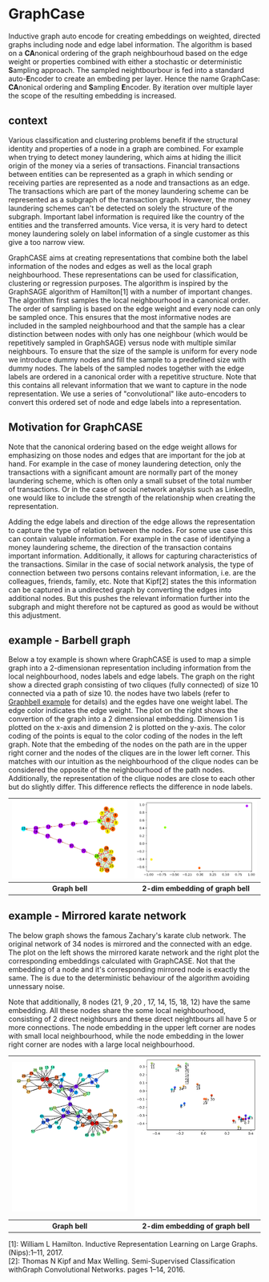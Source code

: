 # GraphCase
Inductive graph auto encode for creating embeddings on weighted, directed graphs including node and edge label information. The algorithm is based on a **CA**nonical ordering of the graph neighbourhoud based on the edge weight or properties combined with either a stochastic or deterministic **S**ampling approach. The sampled neightbourbour is fed into a standard auto-**E**ncoder to create an embeding per layer. Hence the name GraphCase: **CA**nonical ordering and **S**ampling **E**ncoder.  By iteration over multiple layer the scope of the resulting embedding is increased. 

## context
Various classification and clustering problems benefit if the structural identity and properties of a node in a graph are combined. For example when trying to detect money laundering, which aims at hiding the illicit origin of the money via a series of transactions. Financial transactions between entities can be represented as a graph in which sending or receiving parties are represented as a node and transactions as an edge. The transactions which are part of the money laundering scheme can be represented as a subgraph of the transaction graph. However, the money laundering schemes can't be detected on solely the structure of the subgraph. Important label information is required like the country of the entities and the transferred amounts. Vice versa, it is very hard to detect money laundering solely on label information of a single customer as this give a too narrow view.

GraphCASE aims at creating representations that combine both the label information of the nodes and edges as well as the local graph neighbourhood. These representations can be used for classification, clustering or regression purposes. The algorithm is inspired by the GraphSAGE algorithm of Hamilton[1] with a number of important changes. The algorithm first samples the local neighbourhood in a canonical order. The order of sampling is based on the edge weight and every node can only be sampled once. This ensures that the most informative nodes are included in the sampled neighbourhood and that the sample has a clear distinction between nodes with only has one neighbour (which would be repetitively sampled in GraphSAGE) versus node with multiple similar neighbours. To ensure that the size of the sample is uniform for every node we introduce dummy nodes and fill the sample to a predefined size with dummy nodes. The labels of the sampled nodes together with the edge labels are ordered in a canonical order with a repetitive structure. Note that this contains all relevant information that we want to capture in the node representation. We use a series of "convolutional" like auto-encoders to convert this ordered set of node and edge labels into a representation.

## Motivation for GraphCASE
Note that the canonical ordering based on the edge weight allows for emphasizing on those nodes and edges that are important for the job at hand. For example in the case of money laundering detection, only the transactions with a significant amount are normally part of the money laundering scheme, which is often only a small subset of the total number of transactions. Or in the case of social network analysis such as LinkedIn, one would like to include the strength of the relationship when creating the representation.

Adding the edge labels and direction of the edge allows the representation to capture the type of relation between the nodes. For some use case this can contain valuable information. For example in the case of identifying a money laundering scheme, the direction of the transaction contains important information. Additionally, it allows for capturing characteristics of the transactions. Similar in the case of social network analysis, the type of connection between two persons contains relevant information, i.e. are the colleagues, friends, family, etc. Note that Kipf[2] states the this information can be captured in a undirected graph by converting the edges into additional nodes. But this pushes the relevant information further into the subgraph and might therefore not be captured as good as would be without this adjustment.

## example - Barbell graph
Below a toy example is shown where GraphCASE is used to map a simple graph into a 2-dimensionan representation including information from the local neighbourhood, nodes labels and edge labels. The graph on the right show a directed graph consisting of two cliques (fully connected) of size 10 connected via a path of size 10. the nodes have two labels (refer to [Graphbell example](https://github.com/tonyPo/GraphCase/wiki/Graphbell-example) for details) and the egdes have one weight label. The edge color indicates the edge weight. The plot on the right shows the convertion of the graph into a 2 dimensional embedding. Dimension 1 is plotted on the x-axis and dimension 2 is plotted on the y-axis. The color coding of the points is equal to the color coding of the nodes in the left graph. Note that the embeding of the nodes on the path are in the upper right corner and the nodes of the cliques are in the lower left corner. This matches with our intuition as the neighbourhood of the clique nodes can be considered the opposite of the neighbourhood of the path nodes. Additionally, the representation of the clique nodes are close to each other but do slightly differ. This difference reflects the difference in node labels. 


<table style="width:100%">
  <tr>
    <th><img src="https://github.com/tonyPo/GraphCase/blob/feature/experiments/graphbell.png?raw=true" alt="Graph bell" width="350"/></th>
    <th><img src="https://github.com/tonyPo/GraphCase/blob/feature/experiments/embed_graphbell.png?raw=true" alt="Graph bell embedding" width="350"/></th>
  </tr><tr>
    <th>Graph bell</th><th>2-dim embedding of graph bell</th>
  </tr>
</table>

## example - Mirrored karate network
The below graph shows the famous Zachary's karate club network. The original network of 34 nodes is mirrored and the connected with an edge. The plot on the left shows the mirrored karate network and the right plot the corresponding embeddings calculated with GraphCASE. Not that the embedding of a node and it's corresponding mirrored node is exactly the same. The is due to the deterministic behaviour of the algorithm avoiding unnessary noise.

Note that additionally, 8 nodes (21, 9 ,20 , 17, 14, 15, 18, 12) have the same embedding. All these nodes share the some local neighbourhood, consisting of 2 direct neighbours and these direct neightbours all have 5 or more connections. The node embedding in the upper left corner are nodes with small local neighbourhood, while the node embedding in the lower right corner are nodes with a large local neighbourhood.

<table style="width:100%">
  <tr>
    <th><img src="https://github.com/tonyPo/GraphCase/blob/feature/experiments/karate_mir.pdf?raw=true" alt="Graph bell" width="350"/></th>
    <th><img src="https://github.com/tonyPo/GraphCase/blob/feature/experiments/karate_embed_base.pdf?raw=true" alt="Graph bell embedding" width="350"/></th>
  </tr><tr>
    <th>Graph bell</th><th>2-dim embedding of graph bell</th>
  </tr>
</table>


[1]:  William L Hamilton.  Inductive Representation Learning on Large Graphs.(Nips):1–11, 2017.  
[2]:  Thomas  N  Kipf  and  Max  Welling.    Semi-Supervised  Classification  withGraph Convolutional Networks.  pages 1–14, 2016.
